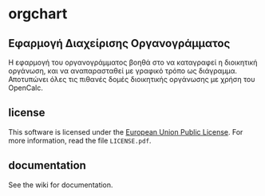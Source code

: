 orgchart
========

Εφαρμογή Διαχείρισης Οργανογράμματος
------------------------------------

Η εφαρμογή του οργανογράμματος βοηθά στο να καταγραφεί η διοικητική οργάνωση, και να αναπαρασταθεί με γραφικό τρόπο ως διάγραμμα. Αποτυπώνει όλες τις πιθανές δομές διοικητικής οργάνωσης με χρήση του OpenCalc.


license
-------
This software is licensed under the [European Union Public License][EUPL]. For more
information, read the file ``LICENSE.pdf``.

[EUPL]: http://joinup.ec.europa.eu/software/page/eupl/licence-eupl


documentation
-------------
See the wiki for documentation.
